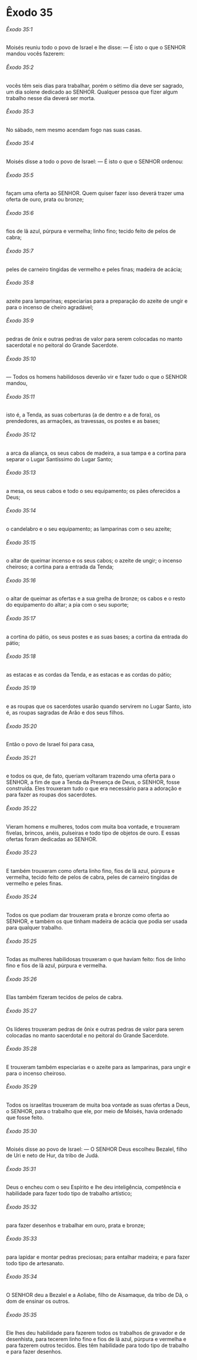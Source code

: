 # Êxodo 35

###### Êxodo 35:1

Moisés reuniu todo o povo de Israel e lhe disse: — É isto o que o SENHOR mandou vocês fazerem:

###### Êxodo 35:2

vocês têm seis dias para trabalhar, porém o sétimo dia deve ser sagrado, um dia solene dedicado ao SENHOR. Qualquer pessoa que fizer algum trabalho nesse dia deverá ser morta.

###### Êxodo 35:3

No sábado, nem mesmo acendam fogo nas suas casas.

###### Êxodo 35:4

Moisés disse a todo o povo de Israel: — É isto o que o SENHOR ordenou:

###### Êxodo 35:5

façam uma oferta ao SENHOR. Quem quiser fazer isso deverá trazer uma oferta de ouro, prata ou bronze;

###### Êxodo 35:6

fios de lã azul, púrpura e vermelha; linho fino; tecido feito de pelos de cabra;

###### Êxodo 35:7

peles de carneiro tingidas de vermelho e peles finas; madeira de acácia;

###### Êxodo 35:8

azeite para lamparinas; especiarias para a preparação do azeite de ungir e para o incenso de cheiro agradável;

###### Êxodo 35:9

pedras de ônix e outras pedras de valor para serem colocadas no manto sacerdotal e no peitoral do Grande Sacerdote.

###### Êxodo 35:10

— Todos os homens habilidosos deverão vir e fazer tudo o que o SENHOR mandou,

###### Êxodo 35:11

isto é, a Tenda, as suas coberturas (a de dentro e a de fora), os prendedores, as armações, as travessas, os postes e as bases;

###### Êxodo 35:12

a arca da aliança, os seus cabos de madeira, a sua tampa e a cortina para separar o Lugar Santíssimo do Lugar Santo;

###### Êxodo 35:13

a mesa, os seus cabos e todo o seu equipamento; os pães oferecidos a Deus;

###### Êxodo 35:14

o candelabro e o seu equipamento; as lamparinas com o seu azeite;

###### Êxodo 35:15

o altar de queimar incenso e os seus cabos; o azeite de ungir; o incenso cheiroso; a cortina para a entrada da Tenda;

###### Êxodo 35:16

o altar de queimar as ofertas e a sua grelha de bronze; os cabos e o resto do equipamento do altar; a pia com o seu suporte;

###### Êxodo 35:17

a cortina do pátio, os seus postes e as suas bases; a cortina da entrada do pátio;

###### Êxodo 35:18

as estacas e as cordas da Tenda, e as estacas e as cordas do pátio;

###### Êxodo 35:19

e as roupas que os sacerdotes usarão quando servirem no Lugar Santo, isto é, as roupas sagradas de Arão e dos seus filhos.

###### Êxodo 35:20

Então o povo de Israel foi para casa,

###### Êxodo 35:21

e todos os que, de fato, queriam voltaram trazendo uma oferta para o SENHOR, a fim de que a Tenda da Presença de Deus, o SENHOR, fosse construída. Eles trouxeram tudo o que era necessário para a adoração e para fazer as roupas dos sacerdotes.

###### Êxodo 35:22

Vieram homens e mulheres, todos com muita boa vontade, e trouxeram fivelas, brincos, anéis, pulseiras e todo tipo de objetos de ouro. E essas ofertas foram dedicadas ao SENHOR.

###### Êxodo 35:23

E também trouxeram como oferta linho fino, fios de lã azul, púrpura e vermelha, tecido feito de pelos de cabra, peles de carneiro tingidas de vermelho e peles finas.

###### Êxodo 35:24

Todos os que podiam dar trouxeram prata e bronze como oferta ao SENHOR, e também os que tinham madeira de acácia que podia ser usada para qualquer trabalho.

###### Êxodo 35:25

Todas as mulheres habilidosas trouxeram o que haviam feito: fios de linho fino e fios de lã azul, púrpura e vermelha.

###### Êxodo 35:26

Elas também fizeram tecidos de pelos de cabra.

###### Êxodo 35:27

Os líderes trouxeram pedras de ônix e outras pedras de valor para serem colocadas no manto sacerdotal e no peitoral do Grande Sacerdote.

###### Êxodo 35:28

E trouxeram também especiarias e o azeite para as lamparinas, para ungir e para o incenso cheiroso.

###### Êxodo 35:29

Todos os israelitas trouxeram de muita boa vontade as suas ofertas a Deus, o SENHOR, para o trabalho que ele, por meio de Moisés, havia ordenado que fosse feito.

###### Êxodo 35:30

Moisés disse ao povo de Israel: — O SENHOR Deus escolheu Bezalel, filho de Uri e neto de Hur, da tribo de Judá.

###### Êxodo 35:31

Deus o encheu com o seu Espírito e lhe deu inteligência, competência e habilidade para fazer todo tipo de trabalho artístico;

###### Êxodo 35:32

para fazer desenhos e trabalhar em ouro, prata e bronze;

###### Êxodo 35:33

para lapidar e montar pedras preciosas; para entalhar madeira; e para fazer todo tipo de artesanato.

###### Êxodo 35:34

O SENHOR deu a Bezalel e a Aoliabe, filho de Aisamaque, da tribo de Dã, o dom de ensinar os outros.

###### Êxodo 35:35

Ele lhes deu habilidade para fazerem todos os trabalhos de gravador e de desenhista, para tecerem linho fino e fios de lã azul, púrpura e vermelha e para fazerem outros tecidos. Eles têm habilidade para todo tipo de trabalho e para fazer desenhos.

